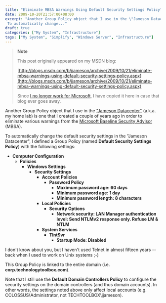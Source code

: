 ```yaml
---
title: "Eliminate MBSA Warnings Using Default Security Settings Policy"
date: 2009-10-20T21:57:00+08:00
excerpt: "Another Group Policy object that I use in the \"Jameson Datacenter\" (a.k.a. my home lab) is one that I created a couple of years ago in order to eliminate various warnings from the Microsoft Baseline Security Advisor (MBSA). 
 To automatically change..."
draft: true
categories: ["My System", "Infrastructure"]
tags: ["My System", "Simplify", "Windows Server", "Infrastructure"]
---
```


> **Note**
> 
> This post originally appeared on my MSDN blog:
> 
> 
> [http://blogs.msdn.com/b/jjameson/archive/2009/10/21/eliminate-mbsa-warnings-using-default-security-settings-policy.aspx](http://blogs.msdn.com/b/jjameson/archive/2009/10/21/eliminate-mbsa-warnings-using-default-security-settings-policy.aspx)
> 
> Since [I no longer work for Microsoft](/blog/jjameson/2011/09/02/last-day-with-microsoft), I have copied it here in case that blog ever goes away.


Another Group Policy object that I use in the ["Jameson Datacenter"](/blog/jjameson/2009/09/14/the-jameson-datacenter) (a.k.a. my home lab) is one that I created a couple of years ago in order to eliminate various warnings from the [Microsoft Baseline Security Advisor](http://technet.microsoft.com/en-us/security/cc184924.aspx) (MBSA).

To automatically change the default security settings in the "Jameson Datacenter", I defined a Group Policy (named **Default Security Settings Policy**) with the following settings:

- **Computer Configuration**
    - **Policies**
        - **Windows Settings**
            - **Security Settings**
                - **Account Policies**
                    - **Password Policy**
                        - **Maximum password age: 60 days**
                        - **Minimum password age: 1 day**
                        - **Minimum password length: 8 characters**
                - **Local Policies**
                    - **Security Options**
                        - **Network security: LAN Manager authentication level: Send NTLMv2 response only. Refuse LM & NTLM**
                - **System Services**
                    - **TlntSvr**
                        - **Startup Mode: Disabled**


I don't know about you, but I haven't used Telnet in almost fifteen years -- back when I used to work on Unix systems ;-)

This Group Policy is linked to the entire domain (i.e. **corp.technologytoolbox.com**).

Note that I still use the **Default Domain Controllers Policy** to configure the security settings on the domain controllers (and thus domain accounts). In other words, the settings noted above only affect local accounts (e.g. COLOSSUS\Administrator, not TECHTOOLBOX\jjameson).

